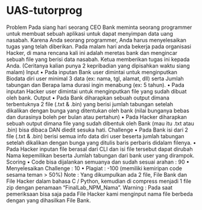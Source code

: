 # UAS-tutorprog
Problem
Pada siang hari seorang CEO Bank meminta seorang programmer untuk membuat sebuah
aplikasi untuk dapat menyimpan data uang nasabah. Karena Anda seorang programmer,
Anda harus menyelesaikan tugas yang telah diberikan.
Pada malam hari anda bekerja pada organisasi Hacker, di mana rencana kali ini adalah
meretas bank dan mengincar sebuah file yang berisi data nasabah. Ketua memberikan tugas
ini kepada Anda. (Ceritanya kalian punya 2 kepribadian yang dipisahkan waktu siang malam)
Input
• Pada inputan Bank user dimintai untuk menginputkan Biodata diri user minimal 3
data (ex: nama, tgl, alamat, dll) serta Jumlah tabungan dan Berapa lama durasi ingin
menabung (ex: 5 tahun).
• Pada inputan Hacker user dimintai untuk menginputkan file yang sudah dibuat oleh
bank.
Output
• Pada Bank diharapkan sebuah output dimana terbentuknya 2 file (.txt & .bin) yang
berisi jumlah tabungan setelah dikalikan dengan bunga yang ditentukan oleh bank
(nilai bunganya bebas dan durasinya boleh per bulan atau pertahun)
• Pada Hacker diharapkan sebuah output dimana file yang sudah dibentuk oleh Bank
(mau itu .txt atau .bin) bisa dibaca DAN diedit sesuka hati.
Challenge
• Pada Bank isi dari 2 file (.txt & .bin) berisi semua info data diri user beserta jumlah
tabungan setelah dikalikan dengan bunga yang ditulis baris perbaris didalam filenya.
• Pada Hacker inputan file berasal dari CLI dan isi file tersebut dapat dirubah Nama
kepemilikan beserta Jumlah tabungan dari bank user yang dirampok.
Scoring
• Code bisa dijalankan semuanya dan sudah sesuai arahan : 90
• Menyelesaikan Challenge : 10
• Plagiat : -100 (memiliki kemiripan code sesama teman > 50%)
Note : Yang dikumpulkan ada 2 file, File Bank dan File Hacker dalam bahasa C / Python,
kemudian di compress menjadi 1 file zip dengan penamaan “FinalLab_NPM_Nama”.
Warning : Pada saat pemeriksaan bisa saja pada File Hacker kami menginput nama file
berbeda dengan yang dihasilkan File Bank.
